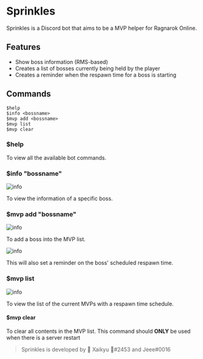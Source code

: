# Sprinkles
Sprinkles is a Discord bot that aims to be a MVP helper for Ragnarok Online.

## Features
- Show boss information (RMS-based)
- Creates a list of bosses currently being held by the player
- Creates a reminder when the respawn time for a boss is starting

## Commands
```
$help
$info <bossname>
$mvp add <bossname>
$mvp list
$mvp clear
```

### $help
To view all the available bot commands.

### $info "bossname"
![info](img/info.PNG)


To view the information of a specific boss.

### $mvp add "bossname"
![info](img/add.PNG)


To add a boss into the MVP list.


![info](img/remind.PNG)


This will also set a reminder on the boss' scheduled respawn time.

### $mvp list
![info](img/list.PNG)


To view the list of the current MVPs with a respawn time schedule.

#### $mvp clear
To clear all contents in the MVP list.
This command should **ONLY** be used when there is a server restart

> Sprinkles is developed by 🌺 Xaikyu 🌺#2453 and Jeee#0016
